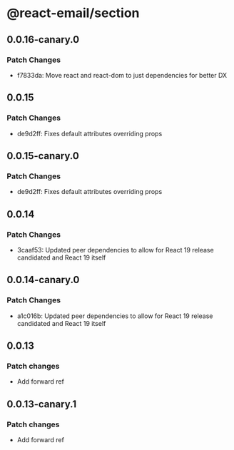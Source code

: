 # @react-email/section

## 0.0.16-canary.0

### Patch Changes

- f7833da: Move react and react-dom to just dependencies for better DX

## 0.0.15

### Patch Changes

- de9d2ff: Fixes default attributes overriding props

## 0.0.15-canary.0

### Patch Changes

- de9d2ff: Fixes default attributes overriding props

## 0.0.14

### Patch Changes

- 3caaf53: Updated peer dependencies to allow for React 19 release candidated and React 19 itself

## 0.0.14-canary.0

### Patch Changes

- a1c016b: Updated peer dependencies to allow for React 19 release candidated and React 19 itself

## 0.0.13

### Patch changes

- Add forward ref

## 0.0.13-canary.1

### Patch changes

- Add forward ref
